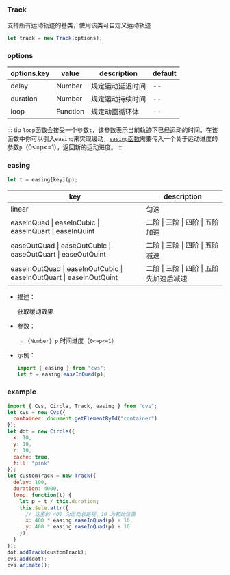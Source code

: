 ### Track

支持所有运动轨迹的基类，使用该类可自定义运动轨迹

```js
let track = new Track(options);
```

### options

| options.key | value    | description      | default |
| ----------- | -------- | ---------------- | ------- |
| delay       | Number   | 规定运动延迟时间 | --      |
| duration    | Number   | 规定运动持续时间 | --      |
| loop        | Function | 规定动画循环体   | --      |

::: tip
`loop`函数会接受一个参数`t`，该参数表示当前轨迹下已经运动的时间。在该函数中你可以引入`easing`来实现缓动，[`easing`函数](#easing)需要传入一个关于运动进度的参数`p`（0<=p<=1），返回新的运动进度。
:::

### easing
```js
let t = easing[key](p);
```

| key                                                                 | description                               |
| ------------------------------------------------------------------- | ----------------------------------------- |
| linear                                                              | 匀速                                      |
| easeInQuad \| easeInCubic \| easeInQuart \| easeInQuint             | 二阶 \| 三阶 \| 四阶 \| 五阶 加速         |
| easeOutQuad \| easeOutCubic \| easeOutQuart \| easeOutQuint         | 二阶 \| 三阶 \| 四阶 \| 五阶 减速         |
| easeInOutQuad \| easeInOutCubic \| easeInOutQuart \| easeInOutQuint | 二阶 \| 三阶 \| 四阶 \| 五阶 先加速后减速 |

- 描述：

  获取缓动效果

- 参数：

  - `{Number} p` 时间进度（`0<=p<=1`）

- 示例：
  ```js
  import { easing } from "cvs";
  let t = easing.easeInQuad(p);
  ```

### example

```js
import { Cvs, Circle, Track, easing } from "cvs";
let cvs = new Cvs({
  container: document.getElementById("container")
});
let dot = new Circle({
  x: 10,
  y: 10,
  r: 10,
  cache: true,
  fill: "pink"
});
let customTrack = new Track({
  delay: 100,
  duration: 4000,
  loop: function(t) {
    let p = t / this.duration;
    this.$ele.attr({
      // 这里的 400 为运动总路程，10 为初始位置
      x: 400 * easing.easeInQuad(p) + 10,
      y: 400 * easing.easeInQuad(p) + 10
    });
  }
});
dot.addTrack(customTrack);
cvs.add(dot);
cvs.animate();
```
